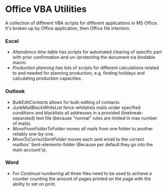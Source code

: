 # Office VBA Utilities
A collection of different VBA scripts for different applications in MS Office.<br>
It's broken up by Office application, then Office file intention.

### Excel
* *Attendence time table* has scripts for automated clearing of specific part with prior confirmation and un-/protecting the document via bindable macro.<br>
* *Production planning has* lots of scripts for different calculations related to and needed for planning production, e.g. finding holidays and calculating production capacities.

### Outlook
* *BulkEditContacts* allows for bulk-editing of contacts.<br>
* *JunkMailBlackWhiteList* force-whitelists mails under specified conditions and blacklists all addresses in a provided (linebreak-separated) text file (because "normal" rules are limited in max number of mails).<br>
* *MoveFromFolderToFolder* moves all mails from one folder to another reliably one-by-one.<br>
* *MoveToCorrectSentFolder* moves each sent email to the correct mailbox' Sent-elements-folder (Because per default they go into the main account's).<br>

### Word
* For *Continual numbering* all three files need to be used to achieve a counter counting the amount of pages printed on the page with the ability to set on print.<br>
